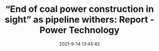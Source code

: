 ---
"title": "“End of coal power construction in sight” as pipeline withers: Report - Power Technology"
"date": "2021-9-14 13:45:42"
"feed_name": "GOOGLENEWS"
"feed_website": "https://news.google.com/rss/search?q=oil%26gas%7Cdrilling%7Cmining%7Cconstruction%7Cindustrial&hl=en-US&gl=US&ceid=US:en"
"feed_rss": "https://news.google.com/rss/search?q=oil%26gas%7Cdrilling%7Cmining%7Cconstruction%7Cindustrial&hl=en-US&gl=US&ceid=US:en"
"link": "https://www.power-technology.com/news/industry-news/coal-power-construction-pipeline-report-2021-e3g/"
"file": "_posts/2021-1-1-ebb88474278a7b29e9cc3b790793887de49ccecb.md"
"accident": "0"
"drilling": "0"
---